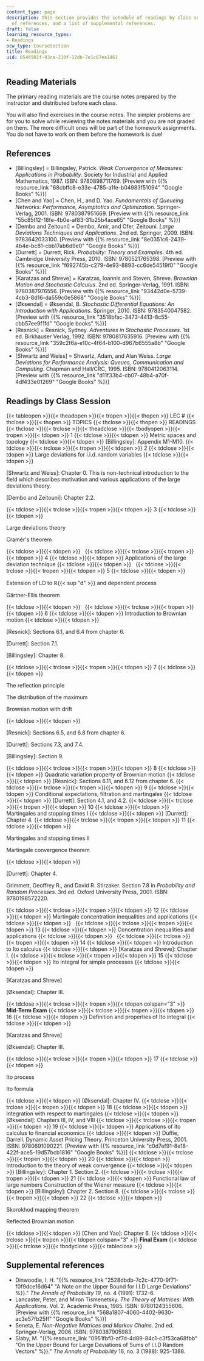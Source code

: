 ```yaml
---
content_type: page
description: This section provides the schedule of readings by class session, a list
  of references, and a list of supplemental references.
draft: false
learning_resource_types:
- Readings
ocw_type: CourseSection
title: Readings
uid: 0544501f-93ca-210f-12db-7e1c67ea1461
---
```

## Reading Materials

The primary reading materials are the course notes prepared by the instructor and distributed before each class.

You will also find exercises in the course notes. The simpler problems are for you to solve while reviewing the notes materials and you are not graded on them. The more difficult ones will be part of the homework assignments. You do not have to work on them before the homework is due!

## References

- \[Billingsley\] = Billingsley, Patrick. *Weak Convergence of Measures: Applications in Probability*. Society for Industrial and Applied Mathematics, 1987. ISBN: 9780898711769. \[Preview with {{% resource_link "68cbffc8-e33e-4785-a1fe-b04983f51094" "Google Books" %}}\]
- \[Chen and Yao\] = Chen, H., and D. Yao. *Fundamentals of Queueing Networks: Performance, Asymptotics and Optimization*. Springer-Verlag, 2001. ISBN: 9780387951669. \[Preview with {{% resource_link "55c85f12-18fe-4b0e-af83-31b25b4ace65" "Google Books" %}}\]
- \[Dembo and Zeitouni\] = Dembo, Amir, and Ofer, Zeitouni. *Large Deviations Techniques and Applications*. 2nd ed. Springer, 2009. ISBN: 9783642033100. \[Preview with {{% resource_link "8e0351c6-2439-4b4e-bc81-cbb17ab6d9e0" "Google Books" %}}\]
- \[Durrett\] = Durrett, Rick. *Probability: Theory and Examples*. 4th ed. Cambridge University Press, 2010. ISBN: 9780521765398. \[Preview with {{% resource_link "f692745b-c279-4e93-8893-cc6de54519f0" "Google Books" %}}\]
- \[Karatzas and Shreve\] = Karatzas, Ioannis and Steven, Shreve. *Brownian Motion and Stochastic Calculus*. 2nd ed. Springer-Verlag, 1991. ISBN: 9780387976556. \[Preview with {{% resource_link "93442d0e-5739-4cb3-8d16-da559c0e5868" "Google Books" %}}\]
- \[Øksendal\] = Øksendal, B. *Stochastic Differential Equations: An Introduction with Applications*. Springer, 2010. ISBN: 9783540047582. \[Preview with {{% resource_link "3518bfac-3473-4413-8c55-cbb57ee9f1fd" "Google books" %}}\]
- \[Resnick\] = Resnick, Sydney. *Adventures in Stochastic Processes*. 1st ed. Birkhauser Verlag, 1992. ISBN: 9780817635916. \[Preview with {{% resource_link "359c2f6a-e10c-4f64-b100-d967b6555a8b" "Google Books" %}}\]
- \[Shwartz and Weiss\] = Shwartz, Adam, and Alan Weiss. *Large Deviations for Performance Analysis: Queues, Communication and Computing*. Chapman and Hall/CRC, 1995. ISBN: 9780412063114. \[Preview with {{% resource_link "d11f33b4-cb07-48b4-a70f-4df433e01269" "Google Books" %}}\]

## Readings by Class Session

{{< tableopen >}}{{< theadopen >}}{{< tropen >}}{{< thopen >}}
LEC #
{{< thclose >}}{{< thopen >}}
TOPICS
{{< thclose >}}{{< thopen >}}
READINGS
{{< thclose >}}{{< trclose >}}{{< theadclose >}}{{< tbodyopen >}}{{< tropen >}}{{< tdopen >}}
1
{{< tdclose >}}{{< tdopen >}}
Metric spaces and topology
{{< tdclose >}}{{< tdopen >}}
\[Billingsley\]: Appendix M1-M10.
{{< tdclose >}}{{< trclose >}}{{< tropen >}}{{< tdopen >}}
2
{{< tdclose >}}{{< tdopen >}}
Large deviations for i.i.d. random variables
{{< tdclose >}}{{< tdopen >}}

\[Shwartz and Weiss\]: Chapter 0. This is non-technical introduction to the field which describes motivation and various applications of the large deviations theory.

\[Dembo and Zeitouni\]: Chapter 2.2.

{{< tdclose >}}{{< trclose >}}{{< tropen >}}{{< tdopen >}}
3
{{< tdclose >}}{{< tdopen >}}

Large deviations theory

Cramér's theorem

{{< tdclose >}}{{< tdopen >}}
 
{{< tdclose >}}{{< trclose >}}{{< tropen >}}{{< tdopen >}}
4
{{< tdclose >}}{{< tdopen >}}
Applications of the large deviation technique
{{< tdclose >}}{{< tdopen >}}
 
{{< tdclose >}}{{< trclose >}}{{< tropen >}}{{< tdopen >}}
5
{{< tdclose >}}{{< tdopen >}}

Extension of LD to ℝ{{< sup "d" >}} and dependent process

Gärtner-Ellis theorem

{{< tdclose >}}{{< tdopen >}}
 
{{< tdclose >}}{{< trclose >}}{{< tropen >}}{{< tdopen >}}
6
{{< tdclose >}}{{< tdopen >}}
Introduction to Brownian motion
{{< tdclose >}}{{< tdopen >}}

\[Resnick\]: Sections 6.1, and 6.4 from chapter 6.

\[Durrett\]: Section 7.1.

\[Billingsley\]: Chapter 8.

{{< tdclose >}}{{< trclose >}}{{< tropen >}}{{< tdopen >}}
7
{{< tdclose >}}{{< tdopen >}}

The reflection principle

The distribution of the maximum

Brownian motion with drift

{{< tdclose >}}{{< tdopen >}}

\[Resnick\]: Sections 6.5, and 6.8 from chapter 6.

\[Durrett\]: Sections 7.3, and 7.4.

\[Billingsley\]: Section 9.

{{< tdclose >}}{{< trclose >}}{{< tropen >}}{{< tdopen >}}
8
{{< tdclose >}}{{< tdopen >}}
Quadratic variation property of Brownian motion
{{< tdclose >}}{{< tdopen >}}
\[Resnick\]: Sections 6.11, and 6.12 from chapter 6.
{{< tdclose >}}{{< trclose >}}{{< tropen >}}{{< tdopen >}}
9
{{< tdclose >}}{{< tdopen >}}
Conditional expectations, filtration and martingales
{{< tdclose >}}{{< tdopen >}}
\[Durrett\]: Section 4.1, and 4.2.
{{< tdclose >}}{{< trclose >}}{{< tropen >}}{{< tdopen >}}
10
{{< tdclose >}}{{< tdopen >}}
Martingales and stopping times I
{{< tdclose >}}{{< tdopen >}}
\[Durrett\]: Chapter 4.
{{< tdclose >}}{{< trclose >}}{{< tropen >}}{{< tdopen >}}
11
{{< tdclose >}}{{< tdopen >}}

Martingales and stopping times II

Martingale convergence theorem

{{< tdclose >}}{{< tdopen >}}

\[Durrett\]: Chapter 4.

Grimmett, Geoffrey R., and David R. Stirzaker. Section 7.8 in *Probability and Random Processes*. 3rd ed. Oxford University Press, 2001. ISBN: 9780198572220.

{{< tdclose >}}{{< trclose >}}{{< tropen >}}{{< tdopen >}}
12
{{< tdclose >}}{{< tdopen >}}
Martingale concentration inequalities and applications
{{< tdclose >}}{{< tdopen >}}
 
{{< tdclose >}}{{< trclose >}}{{< tropen >}}{{< tdopen >}}
13
{{< tdclose >}}{{< tdopen >}}
Concentration inequalities and applications
{{< tdclose >}}{{< tdopen >}}
 
{{< tdclose >}}{{< trclose >}}{{< tropen >}}{{< tdopen >}}
14
{{< tdclose >}}{{< tdopen >}}
Introduction to Ito calculus
{{< tdclose >}}{{< tdopen >}}
\[Karatzas and Shreve\]: Chapter I.
{{< tdclose >}}{{< trclose >}}{{< tropen >}}{{< tdopen >}}
15
{{< tdclose >}}{{< tdopen >}}
Ito integral for simple processes
{{< tdclose >}}{{< tdopen >}}

\[Karatzas and Shreve\]

\[Øksendal\]: Chapter III.

{{< tdclose >}}{{< trclose >}}{{< tropen >}}{{< tdopen colspan="3" >}}
**Mid-Term Exam**
{{< tdclose >}}{{< trclose >}}{{< tropen >}}{{< tdopen >}}
16
{{< tdclose >}}{{< tdopen >}}
Definition and properties of Ito integral
{{< tdclose >}}{{< tdopen >}}

\[Karatzas and Shreve\]

\[Øksendal\]: Chapter III.

{{< tdclose >}}{{< trclose >}}{{< tropen >}}{{< tdopen >}}
17
{{< tdclose >}}{{< tdopen >}}

Ito process

Ito formula

{{< tdclose >}}{{< tdopen >}}
\[Øksendal\]: Chapter IV.
{{< tdclose >}}{{< trclose >}}{{< tropen >}}{{< tdopen >}}
18
{{< tdclose >}}{{< tdopen >}}
Integration with respect to martingales
{{< tdclose >}}{{< tdopen >}}
\[Øksendal\]: Chapters III, IV, and VIII
{{< tdclose >}}{{< trclose >}}{{< tropen >}}{{< tdopen >}}
19
{{< tdclose >}}{{< tdopen >}}
Applications of Ito calculus to financial economics
{{< tdclose >}}{{< tdopen >}}
Duffie, Darrell. Dynamic Asset Pricing Theory. Princeton University Press, 2001. ISBN: 9780691090221. \[Preview with {{% resource_link "c0d7ef91-8e18-422f-ace5-19d57bcb1816" "Google Books" %}}\]
{{< tdclose >}}{{< trclose >}}{{< tropen >}}{{< tdopen >}}
20
{{< tdclose >}}{{< tdopen >}}
Introduction to the theory of weak convergence
{{< tdclose >}}{{< tdopen >}}
\[Billingsley\]: Chapter 1. Section 2.
{{< tdclose >}}{{< trclose >}}{{< tropen >}}{{< tdopen >}}
21
{{< tdclose >}}{{< tdopen >}}
Functional law of large numbers Construction of the Wiener measure
{{< tdclose >}}{{< tdopen >}}
\[Billingsley\]: Chapter 2. Section 8.
{{< tdclose >}}{{< trclose >}}{{< tropen >}}{{< tdopen >}}
22
{{< tdclose >}}{{< tdopen >}}

Skorokhod mapping theorem

Reflected Brownian motion

{{< tdclose >}}{{< tdopen >}}
\[Chen and Yao\]: Chapter 6.
{{< tdclose >}}{{< trclose >}}{{< tropen >}}{{< tdopen colspan="3" >}}
**Final Exam**
{{< tdclose >}}{{< trclose >}}{{< tbodyclose >}}{{< tableclose >}}

## Supplemental references

- Dinwoodie, I. H. "{{% resource_link "2528dbdb-7c2c-4770-9f71-f0f9dce16d64" "A Note on the Upper Bound for I.I.D Large Deviations" %}}." *The Annals of Probability 19*, no. 4 (1991): 1732–6.
- Lancaster, Peter, and Miron Tismenetsky. *The Theory of Matrices: With Applications*. Vol. 2. Academic Press, 1985. ISBN: 9780124355606. \[Preview with {{% resource_link "568a1807-4060-4402-9630-ac3e57fb25ff" "Google Books" %}}\]
- Seneta, E. *Non-Negative Matrices and Markov Chains*. 2nd ed. Springer-Verlag, 2006. ISBN: 9780387905983.
- Slaby, M. "{{% resource_link "0951fbf0-af7d-4d89-84c1-c3f53ca68fbb" "On the Upper Bound for Large Deviations of Sums of I.I.D Random Vectors" %}}." *The Annals of Probability* 16, no. 3 (1988): 925-1388.
